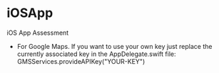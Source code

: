 # iOSApp
iOS App Assessment

- For Google Maps. If you want to use your own key just replace the currently associated key in the AppDelegate.swift file:
          GMSServices.provideAPIKey("YOUR-KEY")
